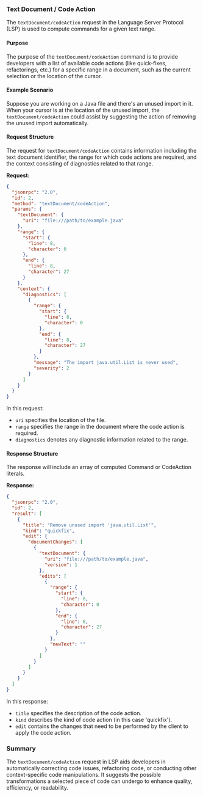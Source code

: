 ### Text Document / Code Action

The `textDocument/codeAction` request in the Language Server Protocol (LSP) is used to compute commands for a given text range. 

#### Purpose

The purpose of the `textDocument/codeAction` command is to provide developers with a list of available code actions (like quick-fixes, refactorings, etc.) for a specific range in a document, such as the current selection or the location of the cursor.

#### Example Scenario

Suppose you are working on a Java file and there's an unused import in it. When your cursor is at the location of the unused import, the `textDocument/codeAction` could assist by suggesting the action of removing the unused import automatically.

#### Request Structure

The request for `textDocument/codeAction` contains information including the text document identifier, the range for which code actions are required, and the context consisting of diagnostics related to that range.

**Request:**

```json
{
  "jsonrpc": "2.0",
  "id": 2,
  "method": "textDocument/codeAction",
  "params": {
    "textDocument": {
      "uri": "file:///path/to/example.java"
    },
    "range": {
      "start": {
        "line": 8,
        "character": 0
      },
      "end": {
        "line": 8,
        "character": 27
      }
    },
    "context": {
      "diagnostics": [
        {
          "range": {
            "start": {
              "line": 8,
              "character": 0
            },
            "end": {
              "line": 8,
              "character": 27
            }
          },
          "message": "The import java.util.List is never used",
          "severity": 2
        }
      ]
    }
  }
}
```

In this request:
- `uri` specifies the location of the file.
- `range` specifies the range in the document where the code action is required.
- `diagnostics` denotes any diagnostic information related to the range.

#### Response Structure

The response will include an array of computed Command or CodeAction literals.

**Response:**

```json
{
  "jsonrpc": "2.0",
  "id": 2,
  "result": [
    {
      "title": "Remove unused import 'java.util.List'",
      "kind": "quickfix",
      "edit": {
        "documentChanges": [
          {
            "textDocument": {
              "uri": "file:///path/to/example.java",
              "version": 1
            },
            "edits": [
              {
                "range": {
                  "start": {
                    "line": 8,
                    "character": 0
                  },
                  "end": {
                    "line": 8,
                    "character": 27
                  }
                },
                "newText": ""
              }
            ]
          }
        ]
      }
    }
  ]
}
```

In this response:
- `title` specifies the description of the code action.
- `kind` describes the kind of code action (in this case 'quickfix').
- `edit` contains the changes that need to be performed by the client to apply the code action.

### Summary

The `textDocument/codeAction` request in LSP aids developers in automatically correcting code issues, refactoring code, or conducting other context-specific code manipulations. It suggests the possible transformations a selected piece of code can undergo to enhance quality, efficiency, or readability.